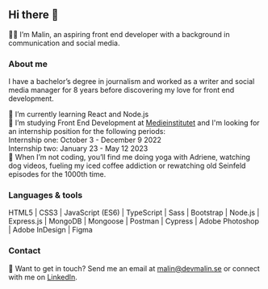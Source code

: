 ## Hi there 👋

👩‍💻 I’m Malin, an aspiring front end developer with a background in communication and social media.

### About me
I have a bachelor’s degree in journalism and worked as a writer and social media manager for 8 years before discovering my love for front end development. 

🌱 I’m currently learning React and Node.js <br />
🚀 I’m studying Front End Development at [Medieinstitutet](https://medieinstitutet.se/utbildningar/front-end-developer/) and I'm looking for an internship position for the following periods: <br />
Internship one: October 3 - December 9 2022 <br />
Internship two: January 23 - May 12 2023 <br />
🐶 When I’m not coding, you’ll find me doing yoga with Adriene, watching dog videos, fueling my iced coffee addiction or rewatching old Seinfeld episodes for the 1000th time.

### Languages & tools
HTML5 | CSS3 | JavaScript (ES6) | TypeScript | Sass | Bootstrap | Node.js | Express.js | MongoDB | Mongoose | Postman | Cypress | Adobe Photoshop | Adobe InDesign | Figma

### Contact
💬 Want to get in touch? Send me an email at malin@devmalin.se or connect with me on [LinkedIn](https://www.linkedin.com/in/malin-helena-nilsson/).
